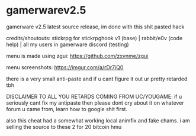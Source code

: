 # gamerwarev2.5
gamerware v2.5 latest source release,
im done with this shit pasted hack 

credits/shoutouts: 
stickrpg for stickrpghook v1 (base) |
rabbit/e0v (code help) |
all my users in gamerware discord (testing)

menu is made using zgui: https://github.com/zxvnme/zgui

menu screenshots: https://imgur.com/a/rDr7iQ0

there is a very small anti-paste and if u cant figure it out ur pretty retarded tbh

DISCLAIMER TO ALL YOU RETARDS COMING FROM UC/YOUGAME: if u seriously cant fix my antipaste then please dont cry about it on whatever forum u came from, learn how to google shit first.

also this cheat had a somewhat working local animfix and fake chams. i am selling the source to these 2 for 20 bitcoin hmu
